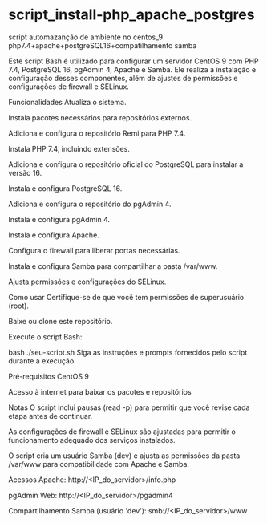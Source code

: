 # script_install-php_apache_postgres
script automazanção de ambiente no centos_9 php7.4+apache+postgreSQL16+compatilhamento samba 

Este script Bash é utilizado para configurar um servidor CentOS 9 com PHP 7.4, PostgreSQL 16, pgAdmin 4, Apache e Samba. Ele realiza a instalação e configuração desses componentes, além de ajustes de permissões e configurações de firewall e SELinux.

Funcionalidades
Atualiza o sistema.

Instala pacotes necessários para repositórios externos.

Adiciona e configura o repositório Remi para PHP 7.4.

Instala PHP 7.4, incluindo extensões.

Adiciona e configura o repositório oficial do PostgreSQL para instalar a versão 16.

Instala e configura PostgreSQL 16.

Adiciona e configura o repositório do pgAdmin 4.

Instala e configura pgAdmin 4.

Instala e configura Apache.

Configura o firewall para liberar portas necessárias.

Instala e configura Samba para compartilhar a pasta /var/www.

Ajusta permissões e configurações do SELinux.

Como usar
Certifique-se de que você tem permissões de superusuário (root).

Baixe ou clone este repositório.

Execute o script Bash:

bash
./seu-script.sh
Siga as instruções e prompts fornecidos pelo script durante a execução.

Pré-requisitos
CentOS 9

Acesso à internet para baixar os pacotes e repositórios

Notas
O script inclui pausas (read -p) para permitir que você revise cada etapa antes de continuar.

As configurações de firewall e SELinux são ajustadas para permitir o funcionamento adequado dos serviços instalados.

O script cria um usuário Samba (dev) e ajusta as permissões da pasta /var/www para compatibilidade com Apache e Samba.

Acessos
Apache: http://<IP_do_servidor>/info.php

pgAdmin Web: http://<IP_do_servidor>/pgadmin4

Compartilhamento Samba (usuário 'dev'): smb://<IP_do_servidor>/www

